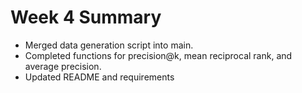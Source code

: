 # Week 4 Summary
* Merged data generation script into main.
* Completed functions for precision@k, mean reciprocal rank, and average precision.
* Updated README and requirements
